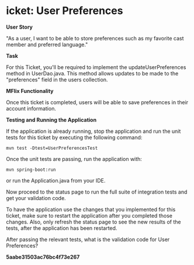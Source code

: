# icket: User Preferences

**User Story**

"As a user, I want to be able to store preferences such as my favorite cast member and preferred language."

**Task**

For this Ticket, you'll be required to implement the updateUserPreferences method in UserDao.java. This method allows updates to be made to the "preferences" field in the users collection.

**MFlix Functionality**

Once this ticket is completed, users will be able to save preferences in their account information.

**Testing and Running the Application**

If the application is already running, stop the application and run the unit tests for this ticket by executing the following command:

```
mvn test -Dtest=UserPreferencesTest
```

Once the unit tests are passing, run the application with:

```
mvn spring-boot:run
```

or run the Application.java from your IDE.

Now proceed to the status page to run the full suite of integration tests and get your validation code.

To have the application use the changes that you implemented for this ticket, make sure to restart the application after you completed those changes. Also, only refresh the status page to see the new results of the tests, after the application has been restarted.

After passing the relevant tests, what is the validation code for User Preferences?

**5aabe31503ac76bc4f73e267**
